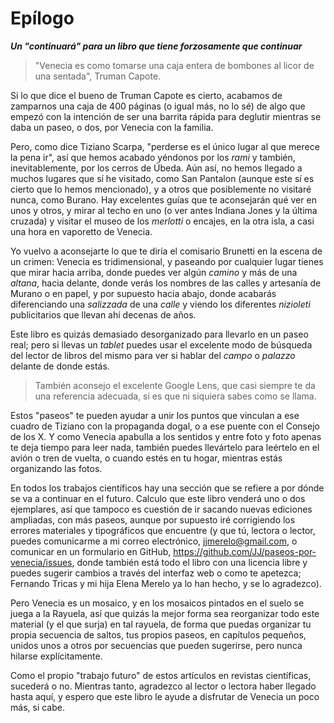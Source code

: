 # Epílogo
__*Un "continuará" para un libro que tiene forzosamente que continuar*__

> "Venecia es como tomarse una caja entera de bombones al licor de una
> sentada", Truman Capote.

Si lo que dice el bueno de Truman Capote es cierto, acabamos de
zamparnos una caja de 400 páginas (o igual más, no lo sé) de algo que
empezó con la intención de ser una barrita rápida para deglutir
mientras se daba un paseo, o dos, por Venecia con la familia.

Pero, como dice Tiziano Scarpa, "perderse es el único lugar al que
merece la pena ir", así que hemos acabado yéndonos por los *rami* y
también, inevitablemente, por los cerros de Úbeda. Aún así, no hemos
llegado a muchos lugares que sí he visitado, como San Pantalon (aunque
este sí es cierto que lo hemos mencionado), y a
otros que posiblemente no visitaré nunca, como Burano. Hay excelentes
guías que te aconsejarán qué ver en unos y otros, y mirar al techo en
uno (o ver antes Indiana Jones y la última cruzada) y visitar el museo
de los *merlotti* o encajes, en la otra isla, a casi una hora en
vaporetto de Venecia.

Yo vuelvo a aconsejarte lo que te diría el comisario Brunetti en la
escena de un crimen: Venecia es tridimensional, y paseando por
cualquier lugar tienes que mirar hacia arriba, donde puedes ver algún
*camino* y más de una *altana*, hacia delante, donde verás los nombres
de las calles y artesanía de Murano o en papel, y por supuesto hacia
abajo, donde acabarás diferenciando una *salizzada* de una *calle* y
viendo los diferentes *nizioleti* publicitarios que llevan ahí decenas
de años.

Este libro es quizás demasiado desorganizado para llevarlo en un paseo
real; pero si llevas un *tablet* puedes usar el excelente modo de
búsqueda del lector de libros del mismo para ver si hablar del *campo*
o *palazzo* delante de donde estás.

> También aconsejo el excelente Google Lens, que casi siempre te da
> una referencia adecuada, si es que ni siquiera sabes como se llama.

Estos "paseos" te pueden ayudar a unir los puntos que vinculan a ese
cuadro de Tiziano con la propaganda dogal, o a ese puente con el
Consejo de los X. Y como Venecia apabulla a los sentidos y entre foto
y foto apenas te deja tiempo para leer nada, también puedes llevártelo
para leértelo en el avión o tren de vuelta, o cuando estés en tu
hogar, mientras estás organizando las fotos.

En todos los trabajos científicos hay una sección que se refiere a por
dónde se va a continuar en el futuro. Calculo que este libro venderá
uno o dos ejemplares, así que tampoco es cuestión de ir sacando nuevas
ediciones ampliadas, con más paseos, aunque por supuesto iré
corrigiendo los errores materiales y tipográficos que encuentre (y que
tú, lectora o lector, puedes comunicarme a mi correo electrónico,
jjmerelo@gmail.com, o comunicar en un formulario en GitHub,
https://github.com/JJ/paseos-por-venecia/issues, donde también está
todo el libro con una licencia libre y puedes sugerir cambios a través
del interfaz web o como te apetezca; Fernando Tricas y mi hija Elena
Merelo ya lo han hecho, y se lo agradezco).

Pero Venecia es un mosaico, y en los mosaicos pintados en el suelo se
juega a la Rayuela, así que quizás la mejor forma sea reorganizar todo
este material (y el que surja) en tal rayuela, de forma que puedas
organizar tu propia secuencia de saltos, tus propios paseos, en
capítulos pequeños, unidos unos a otros por secuencias que pueden
sugerirse, pero nunca hilarse explícitamente.

Como el propio "trabajo futuro" de estos artículos en revistas
científicas, sucederá o no. Mientras tanto, agradezco al lector o
lectora haber llegado hasta aquí, y espero que este libro le ayude a
disfrutar de Venecia un poco más, si cabe.
